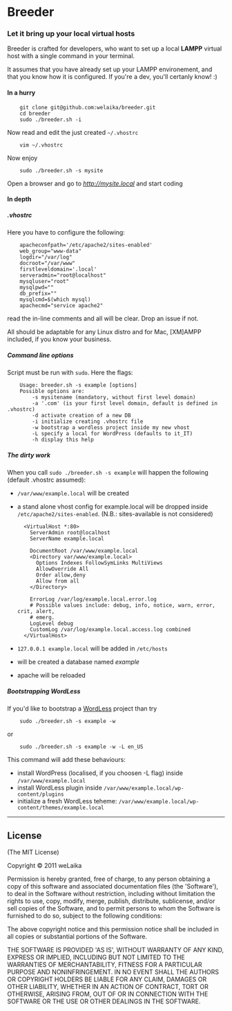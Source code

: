 # Breeder

### Let it bring up your local virtual hosts

Breeder is crafted for developers, who want to set up a local **LAMPP** virtual
host with a single command in your terminal.

It assumes that you have already set up your LAMPP environement, and that you
know how it is configured. If you're a dev, you'll certanly know! :)

#### In a hurry

		git clone git@github.com:welaika/breeder.git
		cd breeder
		sudo ./breeder.sh -i

Now read and edit the just created `~/.vhostrc`

		vim ~/.vhostrc

Now enjoy

		sudo ./breeder.sh -s mysite

Open a browser and go to *http://mysite.local* and start coding

#### In depth

##### .vhostrc

Here you have to configure the following:

		apacheconfpath='/etc/apache2/sites-enabled'
		web_group="www-data"
		logdir="/var/log"
		docroot="/var/www"
		firstleveldomain='.local'
		serveradmin="root@localhost"
		mysqluser="root"
		mysqlpwd=""
		db_prefix=""
		mysqlcmd=$(which mysql)
		apachecmd="service apache2"

read the in-line comments and all will be clear. Drop an issue if not.

All should be adaptable for any Linux distro and for Mac, [XM]AMPP included,
if you know your
business.

##### Command line options

Script must be run with `sudo`. Here the flags:

		Usage: breeder.sh -s example [options]
		Possible options are:
		    -s mysitename (mandatory, without first level domain)
		    -a '.com' (is your first level domain, default is defined in .vhostrc)
		    -d activate creation of a new DB
		    -i initialize creating .vhostrc file
		    -w bootstrap a wordless project inside my new vhost
		    -L specify a local for WordPress (defaults to it_IT)
		    -h display this help

##### The dirty work

When you call `sudo ./breeder.sh -s example` will happen the following
(default .vhostrc assumed):

* `/var/www/example.local` will be created
* a stand alone vhost config for example.local will be dropped inside
`/etc/apache2/sites-enabled`. (N.B.: sites-available is not considered)
	
		<VirtualHost *:80>
		  ServerAdmin root@localhost
		  ServerName example.local

		  DocumentRoot /var/www/example.local
		  <Directory var/www/example.local>
		    Options Indexes FollowSymLinks MultiViews
		    AllowOverride All
		    Order allow,deny
		    Allow from all
		  </Directory>

		  ErrorLog /var/log/example.local.error.log
		  # Possible values include: debug, info, notice, warn, error, crit, alert,
		  # emerg.
		  LogLevel debug
		  CustomLog /var/log/example.local.access.log combined
		</VirtualHost>

* `127.0.0.1 example.local` will be added in `/etc/hosts`
* will be created a database named *example*
* apache will be reloaded

##### Bootstrapping WordLess

If you'd like to bootstrap a [WordLess](http://welaika.github.com/wordless) project
than try

		sudo ./breeder.sh -s example -w

or

		sudo ./breeder.sh -s example -w -L en_US

This command will add these behaviours:

* install WordPress (localised, if you choosen -L flag) inside `/var/www/example.local`
* install WordLess plugin inside `/var/www/example.local/wp-content/plugins`
* initialize a fresh WordLess teheme: `/var/www/example.local/wp-content/themes/example.local`

______

## License

(The MIT License)

Copyright © 2011 weLaika

Permission is hereby granted, free of charge, to any person obtaining a copy of this software and associated documentation files (the 'Software'), to deal in the Software without restriction, including without limitation the rights to use, copy, modify, merge, publish, distribute, sublicense, and/or sell copies of the Software, and to permit persons to whom the Software is furnished to do so, subject to the following conditions:

The above copyright notice and this permission notice shall be included in all copies or substantial portions of the Software.

THE SOFTWARE IS PROVIDED 'AS IS', WITHOUT WARRANTY OF ANY KIND, EXPRESS OR IMPLIED, INCLUDING BUT NOT LIMITED TO THE WARRANTIES OF MERCHANTABILITY, FITNESS FOR A PARTICULAR PURPOSE AND NONINFRINGEMENT. IN NO EVENT SHALL THE AUTHORS OR COPYRIGHT HOLDERS BE LIABLE FOR ANY CLAIM, DAMAGES OR OTHER LIABILITY, WHETHER IN AN ACTION OF CONTRACT, TORT OR OTHERWISE, ARISING FROM, OUT OF OR IN CONNECTION WITH THE SOFTWARE OR THE USE OR OTHER DEALINGS IN THE SOFTWARE.
